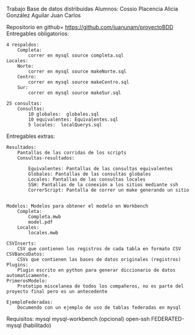 Trabajo Base de datos distribuidas
Alumnos:
	Cossio Placencia Alicia
	González Aguilar Juan Carlos

Repositorio en github= https://github.com/juanunam/proyectoBDD
Entregables obligatorios:

	4 respaldos:
		Completa:
			correr en mysql source completa.sql
	Locales:
		Norte: 
			correr en mysql source makeNorte.sql 
		Centro:
			correr en mysql source makeCentro.sql
		Sur:   
			correr en mysql source makeSur.sql

	25 consultas:
		Consultas:
			10 globales:  globales.sql
			10 equivalentes: Equivalentes.sql
			5 locales:	localQuerys.sql

Entregables extras:

	Resultados: 
		Pantallas de las corridas de los scripts
		Consultas-resultados:

			Equivalentes: Pantallas de las consultas equivalentes
			Globales: Pantallas de las consultas globales
			Locales: Pantallas de las consultas locales
			SSH: Pantallas de la conexión a los sitios mediante ssh
			CorrerScript: Pantalla de correr un make generando un sitio
	
				
	Modelos: Modelos para obtener el modelo en Workbench
		Completa:
			Completa.mwb
			model.pdf
		Locales:
			locales.mwb
	
	CSVInserts:
		CSV que contienen los registros de cada tabla en formato CSV
	CSVBancoDatos:
		CSVs que contienen las bases de datos originales (registros)
	Plugins:
		Plugin escrito en python para generar diccionario de datos automaticamente.
	PrimerosModelo:
		Prototipo miscelanea de todos los compañeros, no es parte del proyecto final pero es un antecedente

	EjemploFederadas:
		Documendo con un ejemplo de uso de tablas federadas en mysql

Requisitos:
	mysql
	mysql-workbench (opcional)
	open-ssh
	FEDERATED-mysql (habilitado)
	
